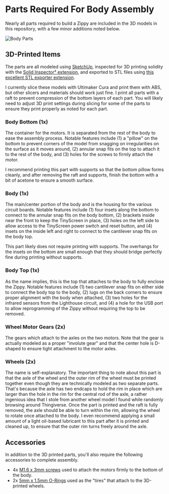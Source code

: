 # Parts Required For Body Assembly

Nearly all parts required to build a Zippy are included in the 3D models in this repository, with a few minor additions noted below.

![Body Parts](https://solinvictus21.github.io/images/BodyParts.png)

## 3D-Printed Items

The parts are all modeled using [SketchUp](https://www.sketchup.com/), inspected for 3D printing solidity with the [Solid Inspector² extension](https://extensions.sketchup.com/en/content/solid-inspector%C2%B2), and exported to STL files using [this excellent STL exporter extension](https://extensions.sketchup.com/en/content/sketchup-stl).

I currently slice these models with Ultimaker Cura and print them with ABS, but other slicers and materials should work just fine. I print all parts with a raft to prevent compression of the bottom layers of each part. You will likely need to adjust 3D print settings during slicing for some of the parts to ensure they print properly as noted for each part.

### Body Bottom (1x)

The container for the motors. It is separated from the rest of the body to ease the assembly process. Notable features include (1) a "pillow" on the bottom to prevent corners of the model from snagging on irregularities on the surface as it moves around, (2) annular snap fits on the top to attach it to the rest of the body, and (3) holes for the screws to firmly attach the motor.

I recommend printing this part with supports so that the bottom pillow forms cleanly, and after removing the raft and supports, finish the bottom with a bit of acetone to ensure a smooth surface.

### Body (1x)

The main/center portion of the body and is the housing for the various circuit boards. Notable features include (1) four insets along the bottom to connect to the annular snap fits on the body bottom, (2) brackets inside near the front to keep the TinyScreen in place, (3) holes on the left side to allow access to the TinyScreen power switch and reset button, and (4) insets on the inside left and right to connect to the cantilever snap fits on the body top.

This part likely does not require printing with supports. The overhangs for the insets on the bottom are small enough that they should bridge perfectly fine during printing without supports.

### Body Top (1x)

As the name implies, this is the top that attaches to the body to fully enclose the Zippy. Notable features include (1) two cantilever snap fits on either side to connect the body top to the body, (2) lugs on the back corners to ensure proper alignment with the body when attached, (3) two holes for the infrared sensors from the Lighthouse circuit, and (4) a hole for the USB port to allow reprogramming of the Zippy without requiring the top to be removed.

### Wheel Motor Gears (2x)

The gears which attach to the axles on the two motors. Note that the gear is actually modeled as a proper "involute gear" and that the center hole is D-shaped to ensure tight attachment to the motor axles.

### Wheels (2x)

The name is self-explanatory. The important thing to note about this part is that the axle of the wheel and the outer rim of the wheel must be printed together even though they are technically modeled as two separate parts. That's because the axle has two endcaps to hold the rim in place which are larger than the hole in the rim for the central rod of the axle, a rather ingenious idea that I stole from another wheel model I found while randomly browsing around Thingiverse. Once the part is printed and the raft is fully removed, the axle should be able to turn within the rim, allowing the wheel to rotate once attached to the body. I even recommend applying a small amount of a light oil-based lubricant to this part after it is printed and cleaned up, to ensure that the outer rim turns freely around the axle.

## Accessories

In addition to the 3D printed parts, you'll also require the following accessories to complete assembly.

- 4x [M1.6 x 3mm screws](https://www.amazon.com/gp/product/B071DXG8D4/ref=oh_aui_detailpage_o09_s00?ie=UTF8&psc=1) used to attach the motors firmly to the bottom of the body.
- 2x [5mm x 1.5mm O-Rings](https://www.amazon.com/gp/product/B0180EQC22/ref=oh_aui_search_detailpage?ie=UTF8&psc=1) used as the "tires" that attach to the 3D-printed wheels.

